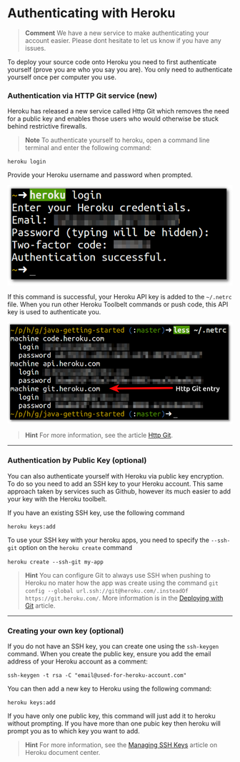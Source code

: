 # Authenticating with Heroku

> **Comment** We have a new service to make authenticating your account easier.  Please dont hesitate to let us know if you have any issues.

  To deploy your source code onto Heroku you need to first authenticate yourself (prove you are who you say you are).  You only need to authenticate yourself once per computer you use.

### Authentication via HTTP Git service (new)

  Heroku has released a new service called Http Git which removes the need for a public key and enables those users who would otherwise be stuck behind restrictive firewalls.  

> **Note** To authenticate yourself to heroku, open a command line terminal and enter the following command: 

    heroku login

  Provide your Heroku username and password when prompted.

![Heroku authentication](../images/heroku-login-2factor.png)
  
  If this command is successful, your Heroku API key is added to the `~/.netrc` file.  When you run other Heroku Toolbelt commands or push code, this API key is used to authenticate you.

![Heroku Http Git entry in .netrc](../images/heroku-http-git-netrc-entry.png)

> **Hint** For more information, see the article [Http Git](https://devcenter.heroku.com/articles/http-git).

---

### Authentication by Public Key (optional)
 
  You can also authenticate yourself with Heroku via public key encryption.  To do so you need to add an SSH key to your Heroku account.  This same approach taken by services such as Github, however its much easier to add your key with the Heroku toolbelt.  
  
  If you have an existing SSH key, use the following command

    heroku keys:add

  To use your SSH key with your heroku apps, you need to specify the `--ssh-git` option on the `heroku create` command 
  
  `heroku create --ssh-git my-app`

> **Hint** You can configure Git to always use SSH when pushing to Heroku no mater how the app was create using the command `git config --global url.ssh://git@heroku.com/.insteadOf https://git.heroku.com/`.  More information is in the [Deploying with Git](https://devcenter.heroku.com/articles/git#ssh-git-transport) article.

--- 

### Creating your own key (optional)

  If you do not have an SSH key, you can create one using the `ssh-keygen` command.  When you create the public key, ensure you add the email address of your Heroku account as a comment:

    ssh-keygen -t rsa -C "email@used-for-heroku-account.com"
    
  You can then add a new key to Heroku using the following command:
  
    heroku keys:add 
    
  If you have only one public key, this command will just add it to heroku without prompting.  If you have more than one pubic key then heroku will prompt you as to which key you want to add.

> **Hint**  For more information, see the [Managing SSH Keys](https://devcenter.heroku.com/articles/keys) article on Heroku document center.
  

